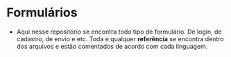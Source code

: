 # Formulários
* Aqui nesse repositório se encontra todo tipo de formulário. De login, de cadastro, de envio e etc. Toda e qualquer <strong>referência</strong> se encontra dentro dos arquivos e estão comentados de acordo com cada linguagem.
